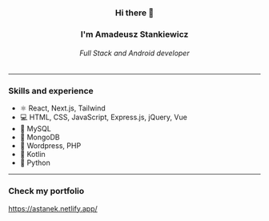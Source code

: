 
### <p align="center">Hi there 👋</p>
### <p align="center">I'm Amadeusz Stankiewicz</p>
###### <p align="center">Full Stack and Android developer</p>
---
### Skills and experience
- ⚛ React, Next.js, Tailwind
- 💻 HTML, CSS, JavaScript, Express.js, jQuery, Vue
- 🐬 MySQL
- 🍃 MongoDB
- 💾 Wordpress, PHP
- 📱 Kotlin
- 🐍 Python
---
### Check my portfolio
https://astanek.netlify.app/


